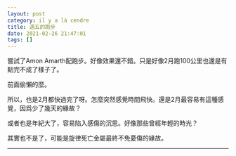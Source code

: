 ```yaml
---
layout: post
category: il y a là cendre
title: 週五的跑步
date: 2021-02-26 21:47:01
tags: []
---
```


嘗試了Amon Amarth配跑步。好像效果還不錯。只是好像2月跑100公里也還是有點完不成了樣子了。

前面偷懶的麼。

所以，也是2月都快過完了呀。怎麼突然感覺時間飛快。還是2月最容易有這種感覺，因爲少了幾天的緣故？

或者也是年紀大了，容易陷入感傷的沉思。好像那些曾經年輕的時光？

其實也不是了，可能是旋律死亡金屬最終不免憂傷的緣故。

------





